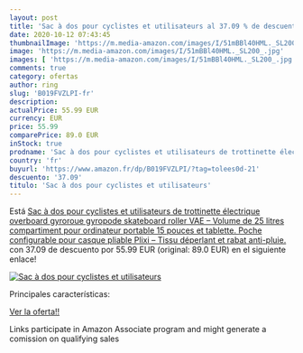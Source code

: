 ```yaml
---
layout: post
title: 'Sac à dos pour cyclistes et utilisateurs al 37.09 % de descuento'
date: 2020-10-12 07:43:45
thumbnailImage: 'https://m.media-amazon.com/images/I/51mBBl40HML._SL200_.jpg'
image: 'https://m.media-amazon.com/images/I/51mBBl40HML._SL200_.jpg'
images: [ 'https://m.media-amazon.com/images/I/51mBBl40HML._SL200_.jpg' ]
comments: true
category: ofertas
author: ring
slug: 'B019FVZLPI-fr'
description:
actualPrice: 55.99 EUR
currency: EUR
price: 55.99
comparePrice: 89.0 EUR
inStock: true
prodname: 'Sac à dos pour cyclistes et utilisateurs de trottinette électrique  overboard  gyroroue  gyropode  skateboard  roller  VAE – Volume de 25 litres  compartiment pour ordinateur portable 15 pouces et tablette. Poche configurable pour casque pliable Plixi – Tissu déperlant et rabat anti-pluie.'
country: 'fr'
buyurl: 'https://www.amazon.fr/dp/B019FVZLPI/?tag=tolees0d-21'
descuento: '37.09'
titulo: 'Sac à dos pour cyclistes et utilisateurs'
---
```


Está [Sac à dos pour cyclistes et utilisateurs de trottinette électrique  overboard  gyroroue  gyropode  skateboard  roller  VAE – Volume de 25 litres  compartiment pour ordinateur portable 15 pouces et tablette. Poche configurable pour casque pliable Plixi – Tissu déperlant et rabat anti-pluie.](https://www.amazon.fr/dp/B019FVZLPI/?tag=tolees0d-21) con 37.09 de descuento por 55.99 EUR (original: 89.0 EUR) en el siguiente enlace!

[![Sac à dos pour cyclistes et utilisateurs](https://m.media-amazon.com/images/I/51mBBl40HML._SL200_.jpg)](https://www.amazon.fr/dp/B019FVZLPI/?tag=tolees0d-21)

Principales características:


[Ver la oferta!!](https://www.amazon.fr/dp/B019FVZLPI/?tag=tolees0d-21)

Links participate in Amazon Associate program and might generate a comission on qualifying sales


